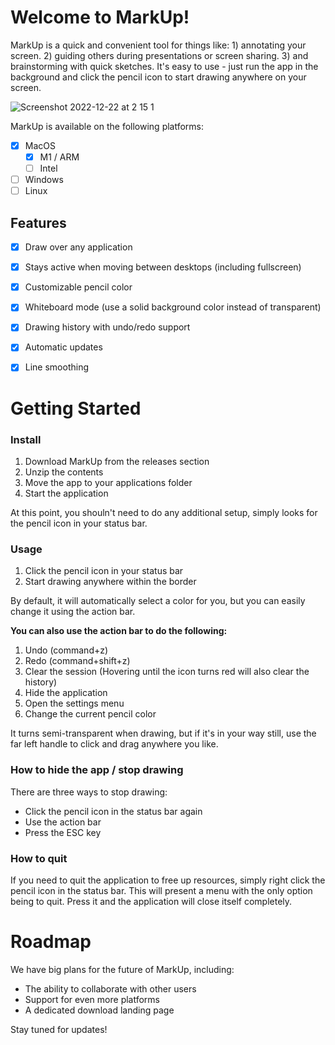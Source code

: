 # Welcome to MarkUp!

MarkUp is a quick and convenient tool for things like: 1) annotating your screen. 2) guiding others during presentations or screen sharing. 3) and brainstorming with quick sketches. It's easy to use - just run the app in the background and click the pencil icon to start drawing anywhere on your screen.

![Screenshot 2022-12-22 at 2 15 1](https://user-images.githubusercontent.com/9916553/209227391-73d7a7e8-0a48-4f6f-85a5-5bbc276aec16.png)

MarkUp is available on the following platforms:
- [x] MacOS
    - [x] M1 / ARM
    - [ ] Intel
- [ ] Windows
- [ ] Linux

## Features

- [x] Draw over any application
- [x] Stays active when moving between desktops (including fullscreen)
- [x] Customizable pencil color
- [x] Whiteboard mode (use a solid background color instead of transparent)
- [x] Drawing history with undo/redo support
- [x] Automatic updates
- [x] Line smoothing


# Getting Started

### Install

1. Download MarkUp from the releases section
2. Unzip the contents
3. Move the app to your applications folder
4. Start the application

At this point, you shouln't need to do any additional setup, simply looks for the pencil icon in your status bar.

### Usage

1. Click the pencil icon in your status bar
2. Start drawing anywhere within the border

By default, it will automatically select a color for you, but you can easily change it using the action bar.

**You can also use the action bar to do the following:**
1. Undo (command+z)
2. Redo (command+shift+z)
3. Clear the session (Hovering until the icon turns red will also clear the history)
4. Hide the application
5. Open the settings menu
6. Change the current pencil color

It turns semi-transparent when drawing, but if it's in your way still, use the far left handle to click and drag anywhere you like.

### How to hide the app / stop drawing

There are three ways to stop drawing:
- Click the pencil icon in the status bar again
- Use the action bar
- Press the ESC key

### How to quit

If you need to quit the application to free up resources, simply right click the pencil icon in the status bar. This will present a menu with the only option being to quit. Press it and the application will close itself completely.

# Roadmap

We have big plans for the future of MarkUp, including:
* The ability to collaborate with other users
* Support for even more platforms
* A dedicated download landing page

Stay tuned for updates!
